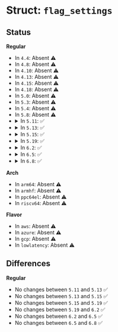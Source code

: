 # Struct: <code>flag_settings</code>

## Status
<b>Regular</b>
<ul>
<li>
In <code>4.4</code>: Absent ⚠️
</li>
<li>
In <code>4.8</code>: Absent ⚠️
</li>
<li>
In <code>4.10</code>: Absent ⚠️
</li>
<li>
In <code>4.13</code>: Absent ⚠️
</li>
<li>
In <code>4.15</code>: Absent ⚠️
</li>
<li>
In <code>4.18</code>: Absent ⚠️
</li>
<li>
In <code>5.0</code>: Absent ⚠️
</li>
<li>
In <code>5.3</code>: Absent ⚠️
</li>
<li>
In <code>5.4</code>: Absent ⚠️
</li>
<li>
In <code>5.8</code>: Absent ⚠️
</li>
<li>
<details>
<summary>In <code>5.11</code>: ✅</summary>

```c
struct flag_settings {
    unsigned int flags;
    unsigned int mask;
};
```
</details>
</li>
<li>
<details>
<summary>In <code>5.13</code>: ✅</summary>

```c
struct flag_settings {
    unsigned int flags;
    unsigned int mask;
};
```
</details>
</li>
<li>
<details>
<summary>In <code>5.15</code>: ✅</summary>

```c
struct flag_settings {
    unsigned int flags;
    unsigned int mask;
};
```
</details>
</li>
<li>
<details>
<summary>In <code>5.19</code>: ✅</summary>

```c
struct flag_settings {
    unsigned int flags;
    unsigned int mask;
};
```
</details>
</li>
<li>
<details>
<summary>In <code>6.2</code>: ✅</summary>

```c
struct flag_settings {
    unsigned int flags;
    unsigned int mask;
};
```
</details>
</li>
<li>
<details>
<summary>In <code>6.5</code>: ✅</summary>

```c
struct flag_settings {
    unsigned int flags;
    unsigned int mask;
};
```
</details>
</li>
<li>
<details>
<summary>In <code>6.8</code>: ✅</summary>

```c
struct flag_settings {
    unsigned int flags;
    unsigned int mask;
};
```
</details>
</li>
</ul>
<b>Arch</b>
<ul>
<li>
In <code>arm64</code>: Absent ⚠️
</li>
<li>
In <code>armhf</code>: Absent ⚠️
</li>
<li>
In <code>ppc64el</code>: Absent ⚠️
</li>
<li>
In <code>riscv64</code>: Absent ⚠️
</li>
</ul>
<b>Flavor</b>
<ul>
<li>
In <code>aws</code>: Absent ⚠️
</li>
<li>
In <code>azure</code>: Absent ⚠️
</li>
<li>
In <code>gcp</code>: Absent ⚠️
</li>
<li>
In <code>lowlatency</code>: Absent ⚠️
</li>
</ul>

## Differences
<b>Regular</b>
<ul>
<li>
No changes between <code>5.11</code> and <code>5.13</code> ✅
</li>
<li>
No changes between <code>5.13</code> and <code>5.15</code> ✅
</li>
<li>
No changes between <code>5.15</code> and <code>5.19</code> ✅
</li>
<li>
No changes between <code>5.19</code> and <code>6.2</code> ✅
</li>
<li>
No changes between <code>6.2</code> and <code>6.5</code> ✅
</li>
<li>
No changes between <code>6.5</code> and <code>6.8</code> ✅
</li>
</ul>
